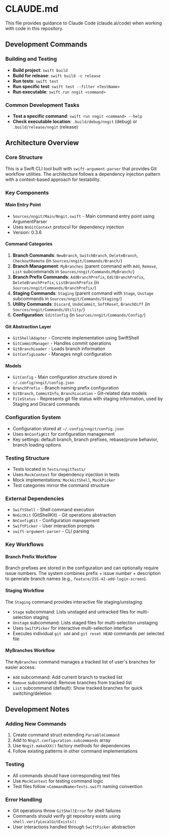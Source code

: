 # CLAUDE.md

This file provides guidance to Claude Code (claude.ai/code) when working with code in this repository.

## Development Commands

### Building and Testing
- **Build project**: `swift build`
- **Build for release**: `swift build -c release`
- **Run tests**: `swift test`
- **Run specific test**: `swift test --filter <TestName>`
- **Run executable**: `swift run nngit <command>`

### Common Development Tasks
- **Test a specific command**: `swift run nngit <command> --help`
- **Check executable location**: `.build/debug/nngit` (debug) or `.build/release/nngit` (release)

## Architecture Overview

### Core Structure
This is a Swift CLI tool built with `swift-argument-parser` that provides Git workflow utilities. The architecture follows a dependency injection pattern with a context-based approach for testability.

### Key Components

#### Main Entry Point
- `Sources/nngit/Main/Nngit.swift` - Main command entry point using ArgumentParser
- Uses `NnGitContext` protocol for dependency injection
- Version: 0.3.6

#### Command Categories
1. **Branch Commands**: `NewBranch`, `SwitchBranch`, `DeleteBranch`, `CheckoutRemote` (in `Sources/nngit/Commands/Branch/`)
2. **Branch Management**: `MyBranches` (parent command with `Add`, `Remove`, `List` subcommands in `Sources/nngit/Commands/MyBranch/`)
3. **Branch Prefix Commands**: `AddBranchPrefix`, `EditBranchPrefix`, `DeleteBranchPrefix`, `ListBranchPrefix` (in `Sources/nngit/Commands/BranchPrefix/`)
4. **Staging Commands**: `Staging` (parent command with `Stage`, `Unstage` subcommands in `Sources/nngit/Commands/Staging/`)
5. **Utility Commands**: `Discard`, `UndoCommit`, `SoftReset`, `BranchDiff` (in `Sources/nngit/Commands/Utility/`)
6. **Configuration**: `EditConfig` (in `Sources/nngit/Commands/Config/`)

#### Git Abstraction Layer
- `GitShellAdapter` - Concrete implementation using SwiftShell
- `GitCommitManager` - Handles commit operations
- `GitBranchLoader` - Loads branch information
- `GitConfigLoader` - Manages nngit configuration

#### Models
- `GitConfig` - Main configuration structure stored in `~/.config/nngit/config.json`
- `BranchPrefix` - Branch naming prefix configuration
- `GitBranch`, `CommitInfo`, `BranchLocation` - Git-related data models
- `FileStatus` - Represents git file status with staging information, used by Staging and Discard commands

### Configuration System
- Configuration stored at `~/.config/nngit/config.json`
- Uses `NnConfigKit` for configuration management
- Key settings: default branch, branch prefixes, rebase/prune behavior, branch loading options

### Testing Structure
- Tests located in `Tests/nngitTests/`
- Uses `MockContext` for dependency injection in tests
- Mock implementations: `MockGitShell`, `MockPicker`
- Test categories mirror the command structure

### External Dependencies
- `SwiftShell` - Shell command execution
- `NnGitKit` (GitShellKit) - Git operations abstraction
- `NnConfigKit` - Configuration management
- `SwiftPicker` - User interaction prompts
- `swift-argument-parser` - CLI parsing

### Key Workflows

#### Branch Prefix Workflow
Branch prefixes are stored in the configuration and can optionally require issue numbers. The system combines prefix + issue number + description to generate branch names (e.g., `feature/ISS-42-add-login-screen`).

#### Staging Workflow
The `Staging` command provides interactive file staging/unstaging:
- `Stage` subcommand: Lists unstaged and untracked files for multi-selection staging
- `Unstage` subcommand: Lists staged files for multi-selection unstaging
- Uses `SwiftPicker` for interactive multi-selection interface
- Executes individual `git add` and `git reset HEAD` commands per selected file

#### MyBranches Workflow
The `MyBranches` command manages a tracked list of user's branches for easier access:
- `Add` subcommand: Add current branch to tracked list
- `Remove` subcommand: Remove branches from tracked list
- `List` subcommand (default): Show tracked branches for quick switching/deletion

## Development Notes

### Adding New Commands
1. Create command struct extending `ParsableCommand`
2. Add to `Nngit.configuration.subcommands` array
3. Use `Nngit.makeXXX()` factory methods for dependencies
4. Follow existing patterns in other command implementations

### Testing
- All commands should have corresponding test files
- Use `MockContext` for testing command logic
- Test files follow `<CommandName>Tests.swift` naming convention

### Error Handling
- Git operations throw `GitShellError` for shell failures
- Commands should verify git repository exists using `shell.verifyLocalGitExists()`
- User interactions handled through `SwiftPicker` abstraction